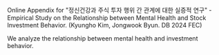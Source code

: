 Online Appendix for "정신건강과 주식 투자 행위 간 관계에 대한 실증적 연구" - Empirical Study on the Relationship between 
Mental Health and Stock Investment Behavior. (Kyungho Kim, Jongwook Byun. DB 2024 FEC)

We analyze the relationship between mental health and investment behavior.
